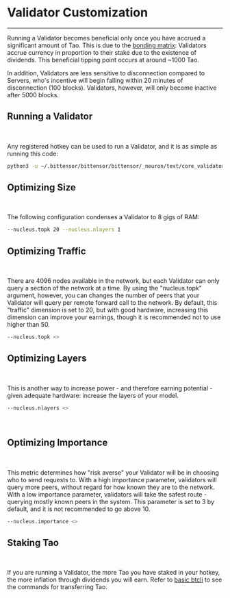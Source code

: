 # Validator Customization
---
Running a Validator becomes beneficial only once you have accrued a significant amount of Tao. This is due to the [bonding matrix](src/../Glossary.md#bonding-matrix): Validators accrue currency in proportion to their stake due to the existence of dividends.  This beneficial tipping point occurs at around ~1000 Tao. 
​

In addition, Validators are less sensitive to disconnection compared to Servers, who's incentive will begin falling within 20 minutes of disconnection (100 blocks). Validators, however, will only become inactive after 5000 blocks. 



## Running a Validator
​

Any registered hotkey can be used to run a Validator, and it is as simple as running this code: 


```bash
python3 -u ~/.bittensor/bittensor/bittensor/_neuron/text/core_validator/main.py --no_prompt --subtensor.network local --wallet.name <> --wallet.hotkey <>
```



## Optimizing Size 
​

The following configuration condenses a Validator to 8 gigs of RAM: 


```bash
--nucleus.topk 20 --nucleus.nlayers 1
```



## Optimizing Traffic 
​

There are 4096 nodes available in the network, but each Validator can only query a section of the network at a time. By using the "nucleus.topk" argument, however, you can changes the number of peers that your Validator will query per remote forward call to the network. By default, this "traffic" dimension is set to 20, but with good hardware, increasing this dimension can improve your earnings, though it is recommended not to use higher than 50. 


```bash
--nucleus.topk <>
```



## Optimizing Layers 
​

This is another way to increase power - and therefore earning potential - given adequate hardware: increase the layers of your model. 
​

```bash
--nucleus.nlayers <>
```
​


## Optimizing Importance 
​

This metric determines how "risk averse" your Validator will be in choosing who to send requests to. With a high importance parameter, validators will query more peers, without regard for how known they are to the network. With a low importance parameter, validators will take the safest route - querying mostly known peers in the system. This parameter is set to 3 by default, and it is not recommended to go above 10. 
​

```bash
--nucleus.importance <>
```



## Staking Tao
​

If you are running a Validator, the more Tao you have staked in your hotkey, the more inflation through dividends you will earn. Refer to [basic btcli](../cli/Basicbtcli.md) to see the commands for transferring Tao. 
​
